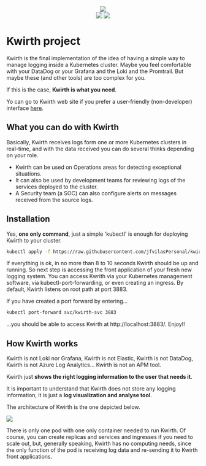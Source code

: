 <p align="center">
    <img height=auto src="https://jfvilaspersonal.github.io/kwirth/_media/kwirth-logo-20.png" /><br/>
    <a href='https://jfvilaspersonal.github.io/kwirth'><img src='https://img.shields.io/badge/contributions-welcome-orange.svg'/></a>
    <a href='https://jfvilaspersonal.github.io/kwirth'><img src='https://img.shields.io/badge/project-homepage-8EA8D8.svg'/></a>
</p>

# Kwirth project
Kwirth is the final implementation of the idea of having a simple way to manage logging inside a Kubernetes cluster. Maybe you feel comfortable with your DataDog or your Grafana and the Loki and the Promtrail. But maybe these (and other tools) are too complex for you.

If this is the case, **Kwirth is what you need**.

Yo can go to Kwirth web site if you prefer a user-friendly (non-developer) interface [here](https://jfvilaspersonal.github.io/kwirth).
## What you can do with Kwirth
Basically, Kwirth receives logs form one or more Kubernetes clusters in real-time, and with the data received you can do several thinks depending on your role.

  - Kwirth can be used on Operations areas for detecting exceptional situations.
  - It can also be used by development teams for reviewing logs of the services deployed to the cluster.
  - A Security team (a SOC) can also configure alerts on messages received from the source logs.

## Installation
Yes, **one only command**, just a simple 'kubectl' is enough for deploying Kwirth to your cluster.

```bash
kubectl apply -f https://raw.githubusercontent.com/jfvilasPersonal/kwirth/master/test/kwirth.yaml
```

If everything is ok, in no more than 8 to 10 seconds Kwirth should be up and running. So next step is accessing the front application of your fresh new logging system. You can access Kwrith via your Kubernetes management software, via kubectl-port-forwarding, or even creating an ingress. By default, Kwirth listens on root path at port 3883.

If you have created a port forward by entering...

```bash
kubectl port-forward svc/kwirth-svc 3883
```

...you should be able to access Kwirth at http://localhost:3883/. Enjoy!!

## How Kwirth works
Kwirth is not Loki nor Grafana, Kwirth is not Elastic, Kwirth is not DataDog, Kwirth is not Azure Log Analytics... Kwirth is not an APM tool.

Kwirth just **shows the right logging information to the user that needs it**.

It is important to understand that Kwirth does not store any logging information, it is just a **log visualization and analyse tool**.

The architecture of Kwirth is the one depicted below.

![](https://raw.githubusercontent.com/jfvilasPersonal/kwirth/master/docs/_media/kwirth-arch.png)

There is only one pod with one only container needed to run Kwirth. Of course, you can create replicas and services and ingresses if you need to scale out, but, generally speaking, Kwirth has no computing needs, since the only function of the pod is receiving log data and re-sending it to Kwirth front applications.
